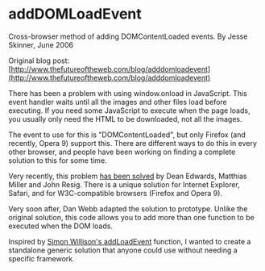 addDOMLoadEvent
===============

Cross-browser method of adding DOMContentLoaded events.
By Jesse Skinner, June 2006

Original blog post: [http://www.thefutureoftheweb.com/blog/adddomloadevent](http://www.thefutureoftheweb.com/blog/adddomloadevent)

There has been a problem with using window.onload in JavaScript. This event handler waits until all the images and other files load before executing. If you need some JavaScript to execute when the page loads, you usually only need the HTML to be downloaded, not all the images.

The event to use for this is "DOMContentLoaded", but only Firefox (and recently, Opera 9) support this. There are different ways to do this in every other browser, and people have been working on finding a complete solution to this for some time.

Very recently, this problem [has been solved](http://dean.edwards.name/weblog/2006/06/again/) by Dean Edwards, Matthias Miller and John Resig. There is a unique solution for Internet Explorer, Safari, and for W3C-compatible browsers (Firefox and Opera 9).

Very soon after, Dan Webb adapted the solution to prototype. Unlike the original solution, this code allows you to add more than one function to be executed when the DOM loads.

Inspired by [Simon Willison's addLoadEvent](http://blog.simonwillison.net/post/57956760515/addloadevent) function, I wanted to create a standalone generic solution that anyone could use without needing a specific framework.